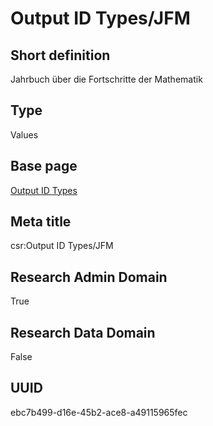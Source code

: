 # Output ID Types/JFM
## Short definition
Jahrbuch über die Fortschritte der Mathematik
## Type
Values
## Base page
[Output ID Types](../../Picklists/Output%20ID%20Types.md)
## Meta title
csr:Output ID Types/JFM
## Research Admin Domain
True
## Research Data Domain
False
## UUID
ebc7b499-d16e-45b2-ace8-a49115965fec
